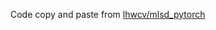 Code copy and paste from [lhwcv/mlsd_pytorch](https://github.com/lhwcv/mlsd_pytorch/tree/ee38c9614ccf9f6af956c50963d593288cc4ae17/models)